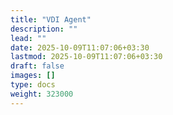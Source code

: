 ```yaml
---
title: "VDI Agent"
description: ""
lead: ""
date: 2025-10-09T11:07:06+03:30
lastmod: 2025-10-09T11:07:06+03:30
draft: false
images: []
type: docs
weight: 323000
---
```

